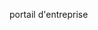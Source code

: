 <Token xmlns:xlink="http://www.w3.org/1999/xlink">portail d'entreprise</Token>

<!--HONumber=Jun16_HO4-->


